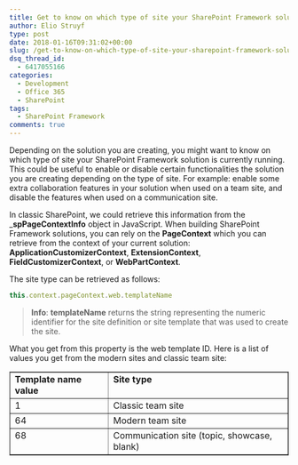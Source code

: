 ```yaml
---
title: Get to know on which type of site your SharePoint Framework solution is running
author: Elio Struyf
type: post
date: 2018-01-16T09:31:02+00:00
slug: /get-to-know-on-which-type-of-site-your-sharepoint-framework-solution-is-running/
dsq_thread_id:
  - 6417055166
categories:
  - Development
  - Office 365
  - SharePoint
tags:
  - SharePoint Framework
comments: true
---
```


Depending on the solution you are creating, you might want to know on which type of site your SharePoint Framework solution is currently running. This could be useful to enable or disable certain functionalities the solution you are creating depending on the type of site. For example: enable some extra collaboration features in your solution when used on a team site, and disable the features when used on a communication site.

In classic SharePoint, we could retrieve this information from the _**spPageContextInfo** object in JavaScript. When building SharePoint Framework solutions, you can rely on the **PageContext** which you can retrieve from the context of your current solution: **ApplicationCustomizerContext**, **ExtensionContext**, **FieldCustomizerContext**, or **WebPartContext**.

The site type can be retrieved as follows:

```javascript
this.context.pageContext.web.templateName
```


> **Info**: **templateName** returns the string representing the numeric identifier for the site definition or site template that was used to create the site.

What you get from this property is the web template ID. Here is a list of values you get from the modern sites and classic team site:

<table style="border-collapse: collapse;" border="1">
<tbody valign="top">
<tr>
<td style="padding-right: 15px;"><strong>Template name value</strong></td>
<td><strong>Site type</strong></td>
</tr>
<tr>
<td style="padding-right: 15px;">1</td>
<td>Classic team site</td>
</tr>
<tr>
<td style="padding-right: 15px;">64</td>
<td>Modern team site</td>
</tr>
<tr>
<td style="padding-right: 15px;">68</td>
<td>Communication site (topic, showcase, blank)</td>
</tr>
</tbody>
</table>